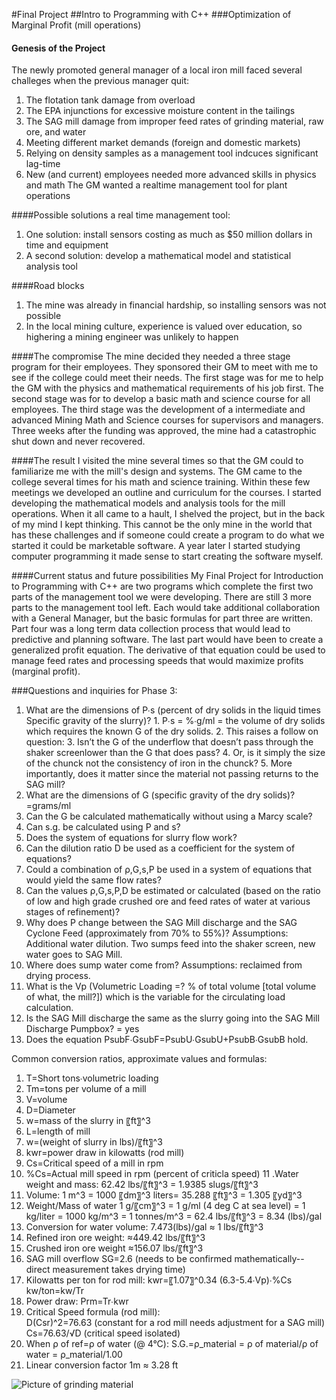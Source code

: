 #Final Project 
##Intro to Programming with C++
###Optimization of Marginal Profit (mill operations)
#### Genesis of the Project
The newly promoted general manager of a local iron mill faced several challeges when the previous manager quit:
  1. The flotation tank damage from overload
  2. The EPA injunctions for excessive moisture content in the tailings
  3. The SAG mill damage from improper feed rates of grinding material, raw ore, and water
  4. Meeting different market demands (foreign and domestic markets)
  5. Relying on density samples as a management tool indcuces significant lag-time 
  6. New (and current) employees needed more advanced skills in physics and math
The GM wanted a realtime management tool for plant operations

####Possible solutions a real time management tool:  
  1. One solution: install sensors costing as much as $50 million dollars in time and equipment
  2. A second solution: develop a mathematical model and statistical analysis tool

####Road blocks
  1. The mine was already in financial hardship, so installing sensors was not possible
  2. In the local mining culture, experience is valued over education, so highering a mining engineer was unlikely to happen
  
####The compromise
The mine decided they needed a three stage program for their employees. They sponsored their GM to meet with me to see if the college could meet their needs. The first stage was for me to help the GM with the physics and mathematical requirements of his job first. The second stage was for to develop a basic math and science course for all employees. The third stage was the development of a intermediate and advanced Mining Math and Science courses for supervisors and managers. Three weeks after the funding was approved, the mine had a catastrophic shut down and never recovered.

####The result
I visited the mine several times so that the GM could to familiarize me with the mill's design and systems. The GM came to the college several times for his math and science training. Within these few meetings we developed an outline and curriculum for the courses. I started developing the mathematical models and analysis tools for the mill operations. When it all came to a hault, I shelved the project, but in the back of my mind I kept thinking. This cannot be the only mine in the world that has these challenges and if someone could create a program to do what we started it could be marketable software. A year later I started studying computer programming it made sense to start creating the software myself.

####Current status and future possibilities
My Final Project for Introduction to Programming with C++ are two programs which complete the first two parts of the management tool we were developing. There are still 3 more parts to the management tool left. Each would take additional collaboration with a General Manager, but the basic formulas for part three are written. Part four was a long term data collection process that would lead to predictive and planning software. The last part would have been to create a generalized profit equation. The derivative of that equation could be used to manage feed rates and processing speeds that would maximize profits (marginal profit).

###Questions and inquiries for Phase 3: 
  1. What are the dimensions of P∙s  (percent of dry solids in the liquid times Specific gravity of the slurry)?
   	1. P∙s = %∙g/ml =  the volume of dry solids which requires the known G of the dry solids.
  	2. This raises a follow on question: 
  	3. Isn’t the G of the underflow that doesn’t pass through the shaker screenlower than the G that does pass? 
  	4. Or, is it simply the size of the chunck not the consistency of iron in the chunck?
  	5. More importantly, does it matter since the material not passing returns to the SAG mill?
  2. What are the dimensions of G (specific gravity of the dry solids)?
  	=grams/ml
  3. Can the G be calculated mathematically without using a Marcy scale?
  4. Can s.g. be calculated using P and s?
  5. Does the system of equations for slurry flow work? 
  6. Can the dilution ratio D be used as a coefficient for the system of equations?
  7. Could a combination of ρ,G,s,P be used in a system of equations that would yield the same flow rates?
  8. Can the values ρ,G,s,P,D be estimated or calculated (based on the ratio of low and high grade crushed ore and feed rates  of water at various stages of refinement)?
  9. Why does P change between the SAG Mill discharge and the SAG Cyclone Feed (approximately from 70% to 55%)?
  	Assumptions: Additional water dilution. Two sumps feed into the shaker screen, new water goes to SAG Mill.
  10. Where does sump water come from?
  	Assumptions: reclaimed from drying process.
  11. What is the Vp (Volumetric Loading =? % of total volume [total volume of what, the mill?]) which is the variable for the circulating load calculation.
  12. Is the SAG Mill discharge the same as the slurry going into the SAG Mill Discharge Pumpbox?
  	= yes
  14. Does the equation  PsubF∙GsubF=PsubU∙GsubU+PsubB∙GsubB hold.
  
  Common conversion ratios, approximate values and formulas:
  1. T=Short tons∙volumetric loading
  2. Tm=tons per volume of a mill
  3. V=volume   
  4. D=Diameter
  5. w=mass of the slurry in 〖ft〗^3  
  6. L=length of mill  
  7.  w=(weight of slurry in lbs)/〖ft〗^3 
  8. kwr=power draw in kilowatts (rod mill)
  9. Cs=Critical speed of a mill in rpm
  10. %Cs=Actual mill speed in rpm (percent of criticla speed)
  11 .Water weight and mass: 	62.42 lbs/〖ft〗^3 = 1.9385 slugs/〖ft〗^3 
  12. Volume: 1 m^3  = 1000 〖dm〗^3 liters= 35.288 〖ft〗^3  = 1.305 〖yd〗^3
  13. Weight/Mass of water 1 g/〖cm〗^3 = 1  g/ml (4 deg C at sea level)
  								  = 1 kg/liter 
                                    = 1000 kg/m^3 = 1 tonnes/m^3 
                                    = 62.4 lbs/〖ft〗^3 
                                    = 8.34 (lbs)/gal
  14. Conversion for water volume: 	7.473(lbs)/gal ≈ 1 lbs/〖ft〗^3   
  15. Refined iron ore weight:		≈449.42 lbs/〖ft〗^3
  16. Crushed iron ore weight	≈156.07 lbs/〖ft〗^3
  17. SAG mill overflow		SG=2.6 (needs to be confirmed mathematically--direct measurement takes drying time)
  18. Kilowatts per ton for rod mill:   	kwr=〖1.07〗^0.34 (6.3-5.4∙Vp)∙%Cs kw/ton=kw/Tr
  19. Power draw:  			Prm=Tr∙kwr 
  20. Critical Speed formula (rod mill):	
  				D(Csr)^2=76.63 (constant for a rod mill needs adjustment for a SAG mill)  
  				Cs=76.63/√D (critical speed isolated)
  21. When ρ of ref=ρ of water (@ 4°C): 	S.G.=ρ_material = ρ of material/ρ of water = ρ_material/1.00 
  22. Linear conversion factor		1m ≈ 3.28 ft


![Picture of grinding material](https://encrypted-tbn2.gstatic.com/images?q=tbn:ANd9GcQfh6zXYG7pJECsth2DVx44SImR4RPQfwTYwUqaSniz3nDAq6Xssw)
